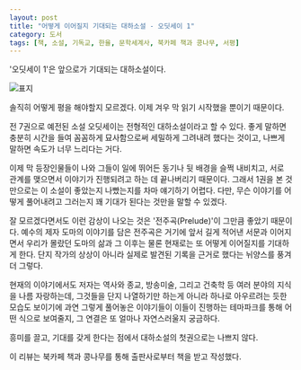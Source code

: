 ```yaml
---
layout: post
title: "어떻게 이어질지 기대되는 대하소설 - 오딧세이 1"
category: 도서
tags: [책, 소설, 기독교, 한율, 문학세계사, 북카페 책과 콩나무, 서평]
---
```


'오딧세이 1'은
앞으로가 기대되는 대하소설이다.

![표지](https://images2.imgbox.com/3f/13/zuMN97t9_o.jpg)

솔직히 어떻게 평을 해야할지 모르겠다.
이제 겨우 막 읽기 시작했을 뿐이기 때문이다.

전 7권으로 예전된 소설 오딧세이는 전형적인 대하소설이라고 할 수 있다.
좋게 말하면 충분히 시간을 들여 꼼꼼하게 묘사함으로써 세밀하게 그려내려 했다는 것이고,
나쁘게 말하면 속도가 너무 느리다는 거다.

이제 막 등장인물들이 나와 그들이 일에 뛰어든 동기나 뒷 배경을 슬쩍 내비치고,
서로 관계를 맺으면서 이야기가 진행되려고 하는 데 끝나버리기 때문이다.
그래서 1권을 본 것 만으로는 이 소설이 좋았는지 나빴는지를 차마 얘기하기 어렵다.
다만, 무슨 이야기를 어떻게 풀어내려고 그러는지 꽤 기대가 된다는 것만을 말할 수 있겠다.

잘 모르겠다면서도 이런 감상이 나오는 것은 '전주곡(Prelude)'이 그만큼 좋았기 때문이다.
예수의 제자 도마의 이야기를 담은 전주곡은
거기에 앞서 길게 적어낸 서문과 이어지면서
우리가 몰랐던 도마의 삶과 그 이후는 물론
현재로는 또 어떻게 이어질지를 기대하게 한다.
단지 작가의 상상이 아니라 실제로 발견된 기록을 근거로 했다는 뉘양스를 풍겨 더 그렇다.

현재의 이야기에서도 저자는 역사와 종교, 방송미술, 그리고 건축학 등 여러 분야의 지식을 나름 자랑하는데,
그것들을 단지 나열하기만 하는게 아니라 하나로 아우르려는 듯한 모습도 보이기에
과연 그렇게 풀어놓은 이야기들이 이들이 진행하는 테마파크를 통해 어떤 식으로 보여줄지,
그 연결은 또 얼마나 자연스러울지 궁금하다.

흥미를 끌고, 기대를 갖게 한다는 점에서 대하소설의 첫권으로는 나쁘지 않다.



<div class="im im-info">
이 리뷰는 북카페 책과 콩나무를 통해 출판사로부터 책을 받고 작성했다.
</div>
